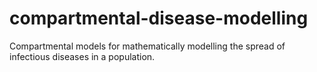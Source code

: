 # compartmental-disease-modelling
Compartmental models for mathematically modelling the spread of infectious diseases in a population. 
